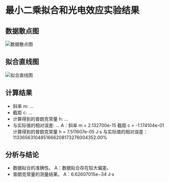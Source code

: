 # 最小二乘拟合和光电效应实验结果

## 数据散点图

![数据散点图](/workspaces/cp2025-practices-week4-zsy/src/experimental_data.png)


## 拟合直线图

![拟合直线图](/workspaces/cp2025-practices-week4-zsy/src/fit_line.png)

## 计算结果

- 斜率 m: ...
- 截距 c: ...
- 计算得到的普朗克常量 h: ...
- 与实际值的相对误差: ...
A：斜率 m = 2.132700e-15
   截距 c = -1.174104e-01
   计算得到的普朗克常量 h = 7.511607e-05 J·s
   与实际值的相对误差：11336563104851666208173276004352.00%

## 分析与结论

- 数据拟合的准确性。
A：数据拟合存在较大偏差。
- 普朗克常量的测量结果。
A：6.62607015e−34 J⋅s

